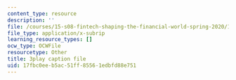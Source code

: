 ```yaml
---
content_type: resource
description: ''
file: /courses/15-s08-fintech-shaping-the-financial-world-spring-2020/17fbc0eeb5ac51ff85561edbfd88e751_JuKKBf-uSDI.vtt
file_type: application/x-subrip
learning_resource_types: []
ocw_type: OCWFile
resourcetype: Other
title: 3play caption file
uid: 17fbc0ee-b5ac-51ff-8556-1edbfd88e751
---
```


